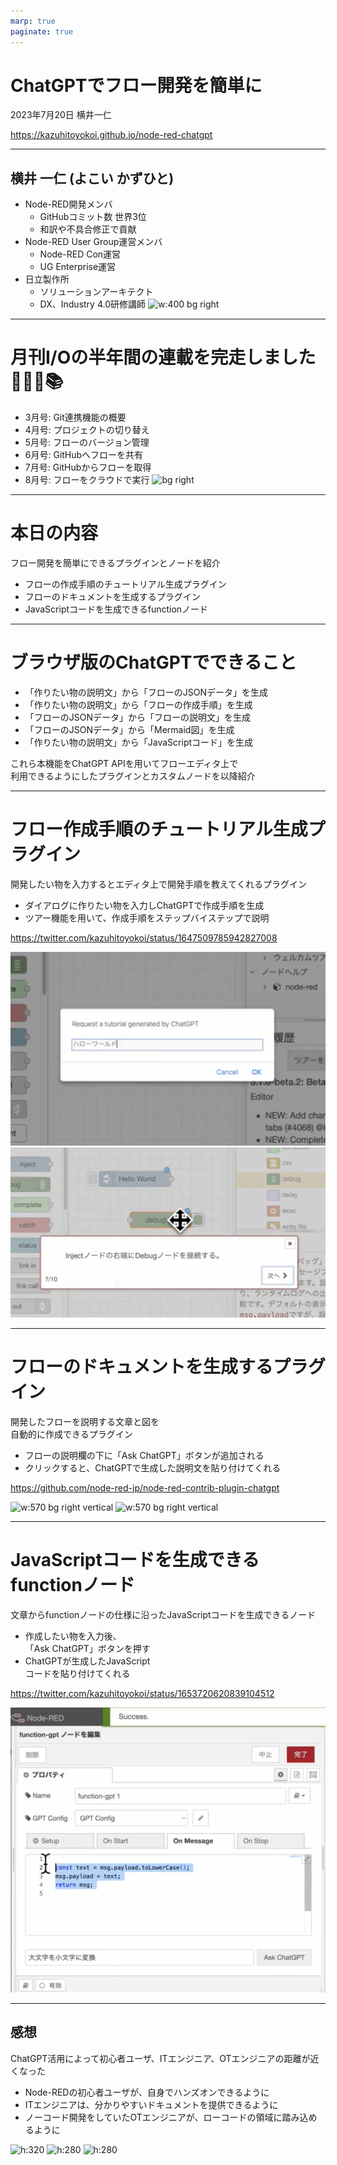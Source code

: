 ```yaml
---
marp: true
paginate: true
---
```

# ChatGPTでフロー開発を簡単に
2023年7月20日 横井一仁

https://kazuhitoyokoi.github.io/node-red-chatgpt

---
## 横井 一仁 (よこい かずひと)
- Node-RED開発メンバ
  - GitHubコミット数 世界3位
  - 和訳や不具合修正で貢献
- Node-RED User Group運営メンバ
  - Node-RED Con運営
  - UG Enterprise運営
- 日立製作所
  - ソリューションアーキテクト
  - DX、Industry 4.0研修講師
![w:400 bg right](https://nodered.jp/images/yokoi.jpg)

---
# 月刊I/Oの半年間の連載を完走しました🏃‍♀️💨📚
 - 3月号: Git連携機能の概要
 - 4月号: プロジェクトの切り替え
 - 5月号: フローのバージョン管理
 - 6月号: GitHubへフローを共有
 - 7月号: GitHubからフローを取得
 - 8月号: フローをクラウドで実行
![bg right](https://pbs.twimg.com/media/FplCZZnaUAcopKn?format=jpg&name=large)

---
# 本日の内容
フロー開発を簡単にできるプラグインとノードを紹介
 - フローの作成手順のチュートリアル生成プラグイン
 - フローのドキュメントを生成するプラグイン
 - JavaScriptコードを生成できるfunctionノード

---
# ブラウザ版のChatGPTでできること

- 「作りたい物の説明文」から「フローのJSONデータ」を生成
- 「作りたい物の説明文」から「フローの作成手順」を生成
- 「フローのJSONデータ」から「フローの説明文」を生成
- 「フローのJSONデータ」から「Mermaid図」を生成
- 「作りたい物の説明文」から「JavaScriptコード」を生成

これら本機能をChatGPT APIを用いてフローエディタ上で<br>利用できるようにしたプラグインとカスタムノードを以降紹介

---
# フロー作成手順のチュートリアル生成プラグイン
開発したい物を入力するとエディタ上で開発手順を教えてくれるプラグイン

- ダイアログに作りたい物を入力しChatGPTで作成手順を生成
- ツアー機能を用いて、作成手順をステップバイステップで説明

https://twitter.com/kazuhitoyokoi/status/1647509785942827008

![bg right vertical](tutorial1.png)
![bg right vertical](tutorial2.png)

---
# フローのドキュメントを生成するプラグイン
開発したフローを説明する文章と図を<br>自動的に作成できるプラグイン

- フローの説明欄の下に「Ask ChatGPT」ボタンが追加される
- クリックすると、ChatGPTで生成した説明文を貼り付けてくれる

https://github.com/node-red-jp/node-red-contrib-plugin-chatgpt

![w:570 bg right vertical](https://raw.githubusercontent.com/node-red-jp/node-red-contrib-plugin-chatgpt/main/askchatgpt.png)
![w:570 bg right vertical](https://raw.githubusercontent.com/node-red-jp/node-red-contrib-plugin-chatgpt/main/infotab.png)

---
# JavaScriptコードを生成できるfunctionノード
文章からfunctionノードの仕様に沿ったJavaScriptコードを生成できるノード

- 作成したい物を入力後、<br>「Ask ChatGPT」ボタンを押す
- ChatGPTが生成したJavaScript<br>コードを貼り付けてくれる

https://twitter.com/kazuhitoyokoi/status/1653720620839104512

![w:630 bg right vertical](function.png)

---
## 感想
ChatGPT活用によって初心者ユーザ、ITエンジニア、OTエンジニアの距離が近くなった

 - Node-REDの初心者ユーザが、自身でハンズオンできるように
 - ITエンジニアは、分かりやすいドキュメントを提供できるように
 - ノーコード開発をしていたOTエンジニアが、ローコードの領域に踏み込めるように

![h:320](https://1.bp.blogspot.com/-Pnp3hqStlqw/XqUWuV_g7mI/AAAAAAABYjw/v5heWkhc4RMMNRH42JdTX37ToDNKsd07ACNcBGAsYHQ/s1600/online_school_boy.png) ![h:280](https://2.bp.blogspot.com/-Lm75_V4O7JY/V3x2OZbmIFI/AAAAAAAA8II/fzLckySfqnk0k7P-_YkSF8aDEBuUBodpQCLcB/s800/job_programmer.png) ![h:280](https://2.bp.blogspot.com/-756zNBRyNL8/VCkbkKOTRoI/AAAAAAAAnJA/zIJDGZopfCM/s800/koujou_kikai_sousa.png)
